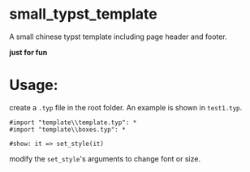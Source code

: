 # small_typst_template
A small chinese typst template including page header and footer.

**just for fun**

# Usage:
create a `.typ` file in the root folder.
An example is shown in `test1.typ`.
```typst
#import "template\\template.typ": *
#import "template\\boxes.typ": *

#show: it => set_style(it)
```
modify the `set_style`'s arguments to change font or size.
